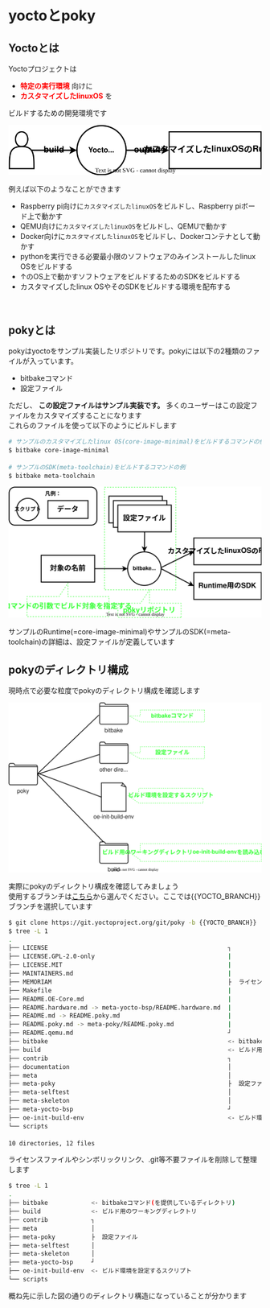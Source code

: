 # yoctoとpoky

## Yoctoとは
Yoctoプロジェクトは 

* <span style="color:red">**特定の実行環境**</span> 向けに
* <span style="color:red">**カスタマイズしたlinuxOS**</span> を

ビルドするための開発環境です

![](./images/inout.drawio.svg)


例えば以下のようなことができます

* Raspberry pi向けに`カスタマイズしたlinuxOS`をビルドし、Raspberry piボード上で動かす
* QEMU向けに`カスタマイズしたlinuxOS`をビルドし、QEMUで動かす
* Docker向けに`カスタマイズしたlinuxOS`をビルドし、Dockerコンテナとして動かす
* pythonを実行できる必要最小限のソフトウェアのみインストールしたlinux OSをビルドする  
* ↑のOS上で動かすソフトウェアをビルドするためのSDKをビルドする  
* カスタマイズしたlinux OSやそのSDKをビルドする環境を配布する

</br>

## pokyとは
pokyはyoctoをサンプル実装したリポジトリです。pokyには以下の2種類のファイルが入っています。  

* bitbakeコマンド
* 設定ファイル

ただし、 **この設定ファイルはサンプル実装です。** 多くのユーザーはこの設定ファイルをカスタマイズすることになります  
これらのファイルを使って以下のようにビルドします  

```bash
# サンプルのカスタマイズしたlinux OS(core-image-minimal)をビルドするコマンドの例
$ bitbake core-image-minimal

# サンプルのSDK(meta-toolchain)をビルドするコマンドの例
$ bitbake meta-toolchain
```

![](images/os-build.drawio.svg)  

サンプルのRuntime(=core-image-minimal)やサンプルのSDK(=meta-toolchain)の詳細は、設定ファイルが定義しています  

## pokyのディレクトリ構成
現時点で必要な粒度でpokyのディレクトリ構成を確認します  

![](images/poky_directory.drawio.svg)


実際にpokyのディレクトリ構成を確認してみましょう  
使用するブランチは[こちら](https://wiki.yoctoproject.org/wiki/Releases)から選んでください。ここでは{{YOCTO_BRANCH}}ブランチを選択しています  

~~~bash
$ git clone https://git.yoctoproject.org/git/poky -b {{YOCTO_BRANCH}}
$ tree -L 1
.
├── LICENSE                                                  ┐
├── LICENSE.GPL-2.0-only                                     |
├── LICENSE.MIT                                              |
├── MAINTAINERS.md                                           |
├── MEMORIAM                                                 ├  ライセンスファイル等。上のディレクトリ構成では省略しています
├── Makefile                                                 |
├── README.OE-Core.md                                        |
├── README.hardware.md -> meta-yocto-bsp/README.hardware.md  |
├── README.md -> README.poky.md                              |
├── README.poky.md -> meta-poky/README.poky.md               |
├── README.qemu.md                                           ┘
├── bitbake                                                  <- bitbakeコマンド(を提供しているディレクトリ)
├── build                                                    <- ビルド用のワーキングディレクトリ
├── contrib                                                  ┐
├── documentation                                            │
├── meta                                                     │
├── meta-poky                                                ├  設定ファイル
├── meta-selftest                                            │
├── meta-skeleton                                            │
├── meta-yocto-bsp                                           ┘
├── oe-init-build-env                                        <- ビルド環境を設定するスクリプト
└── scripts

10 directories, 12 files
~~~

ライセンスファイルやシンボリックリンク、.git等不要ファイルを削除して整理します  

~~~bash
$ tree -L 1
.
├── bitbake            <- bitbakeコマンド(を提供しているディレクトリ)
├── build              <- ビルド用のワーキングディレクトリ
├── contrib            ┐
├── meta               │
├── meta-poky          ├  設定ファイル
├── meta-selftest      │
├── meta-skeleton      │
├── meta-yocto-bsp     ┘
├── oe-init-build-env  <- ビルド環境を設定するスクリプト
└── scripts
~~~

概ね先に示した図の通りのディレクトリ構造になっていることが分かります  
